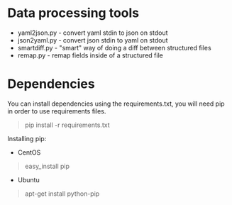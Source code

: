 Data processing tools
=====

* yaml2json.py - convert yaml stdin to json on stdout
* json2yaml.py - convert json stdin to yaml on stdout
* smartdiff.py - "smart" way of doing a diff between structured files
* remap.py - remap fields inside of a structured file

Dependencies
=====
You can install dependencies using the requirements.txt, you will need pip
in order to use requirements files.
> pip install -r requirements.txt

Installing pip:
* CentOS

> easy_install pip

* Ubuntu

> apt-get install python-pip
